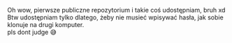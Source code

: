 Oh wow, pierwsze publiczne repozytorium i takie coś udostępniam, bruh xd
Btw udostępniam tylko dlatego, żeby nie musieć wpisywać hasła, jak sobie klonuje na drugi komputer. <br>
pls dont judge 😅
